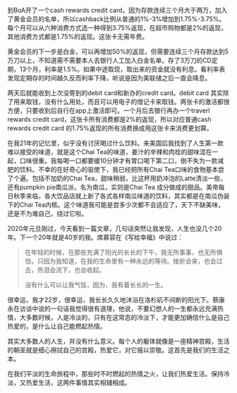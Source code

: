 ```yaml

```

到BoA开了一个cash rewards credit card，因为存款连续三个月大于两万，加入了黄金会员的名单，所以cashback比例从普通的1%-3%增加到1.75%-3.75%。每个月可以从六种消费方式选一种得到3.75%返现，在超市购物都是2%的返现，其他消费方式都是1.75%的返现。这张卡无需年费。

黄金会员的下一步是白金，可以再增加50%的返现，但需要连续三个月存款达到5万刀以上，不知道需不需要本人去银行人工加入白金名单。存了3万刀的CD定期，13个月，利率是1.5%。如果中途取现，取出来的资金就没有利息。看利率表发现定期存的时间越久反而利率下降，听说是因为美联储之后一直会降息。

两天后就能收到上次没寄到的debit card和新办的credit card。debit card 其实除了用来取钱，没有什么用处，而且可以用电子的借记卡来取钱。两张卡的激活都很方便，只要收到后自行在app上激活即可。一个月后去银行再办一个traverl rewards credit card，这张卡所有消费都是2%的返现，所以对应普通cash rewards credit card 的1.75%返现的所有消费换成用这张卡来消费更划算。

在我21年的记忆里，似乎没有讨厌喝过什么饮料。来美国后我找到了人生第一款难以接受的味道，就是这个Chai Tea的味道，姜汁的辛辣和肉桂的甜味混在一起，口味很重。我每喝一口都要缓10分钟才有胃口喝下第二口，倒不失为一款减肥的饮料。不幸的在好奇心的驱使下，我已经把所有Chai Tea口味的食物基本尝了个遍。包括不加奶的Chai Tea，甜味稍弱，比这杯用奶冲泡的Latte清淡一些，还有pumpkin pie南瓜派，名为南瓜，实则是Chai Tea 成分做成的甜品。美帝每日秋季来临，各大饮品店就上新了各式各样南瓜味道的饮料，其实都是在南瓜伪装下的Chai Tea内核。这个味道我可能是尝多少次都不会适应了，天下不缺美味，还是不为难自己，绕过它啦。

2020年元旦刚过，今天看到一篇文章，几句话突然让我发现，人生也没几个20年。下一个20年就是40岁的我。席慕容在《写给幸福》中说过：

> 在年轻的时候，在那些充满了阳光的长长的下午，我无所事事，也无所惧怕，只因为我知道，在我的生命里有一种永远的等待。挫折会来，也会过去，热泪会流下，也会收起。
> 
> 没有什么可以让我气馁，因为，我有着长长的一生。

很幸运，我才22岁，很幸运，我长长久久地沐浴在洛杉矶不间断的阳光下。蔡康永在访谈中说的一句话我觉得很有道理，他说，不要幻想人的一生都永远充满热情，大多数时候，人是冷淡的，只有在这常态的冷淡下，才能更加确信什么是自己热爱的，是什么让自己能燃起热情。

其实大多数人的人生，并没有什么意义。每个人的躯体就像是一座精神宫殿，生活的朝圣就是细心擦拭自己的宫殿，热爱它，对它报以崇敬。这首先是我们的生活之本。

在我们平淡的生命旅程中，那些时不时燃起的热情之火，让我们热爱生活。保持冷淡，又热爱生活，这两件事情其实相辅相成。
